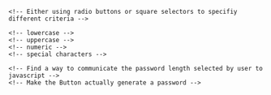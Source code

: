 <!-- - Create button -->

<!-- - Give button functionality to generate password -->

  <!-- - Pressing button prompts users of different password criteria -->

    <!-- Either using radio buttons or square selectors to specifiy different criteria -->

  <!-- - Determine how many different criteria can be altered by user -->

    <!-- lowercase -->
    <!-- uppercase -->
    <!-- numeric -->
    <!-- special characters -->

  <!-- - Password should be >= 8 <= 128 characters in length -->

<!-- - Must be responsive -->
<!-- - Run each file through an authenticator -->
<!-- - Take screenshots of completed project and add to folder -->
  <!-- - Add clipboard functionality -->

    <!-- Find a way to communicate the password length selected by user to javascript -->
    <!-- Make the Button actually generate a password -->

<!-- Generate password on screen besides the console -->
<!-- Allow length to be affected -->
